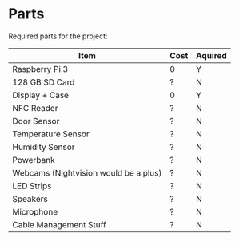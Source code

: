 # Parts

Required parts for the project:

|Item|Cost|Aquired|
|---|---|---|
|Raspberry Pi 3|0|Y|
|128 GB SD Card|?|N|
|Display + Case|0|Y|
|NFC Reader|?|N|
|Door Sensor|?|N|
|Temperature Sensor|?|N|
|Humidity Sensor|?|N|
|Powerbank|?|N|
|Webcams (Nightvision would be a plus)|?|N|
|LED Strips|?|N|
|Speakers|?|N|
|Microphone|?|N|
|Cable Management Stuff|?|N|
